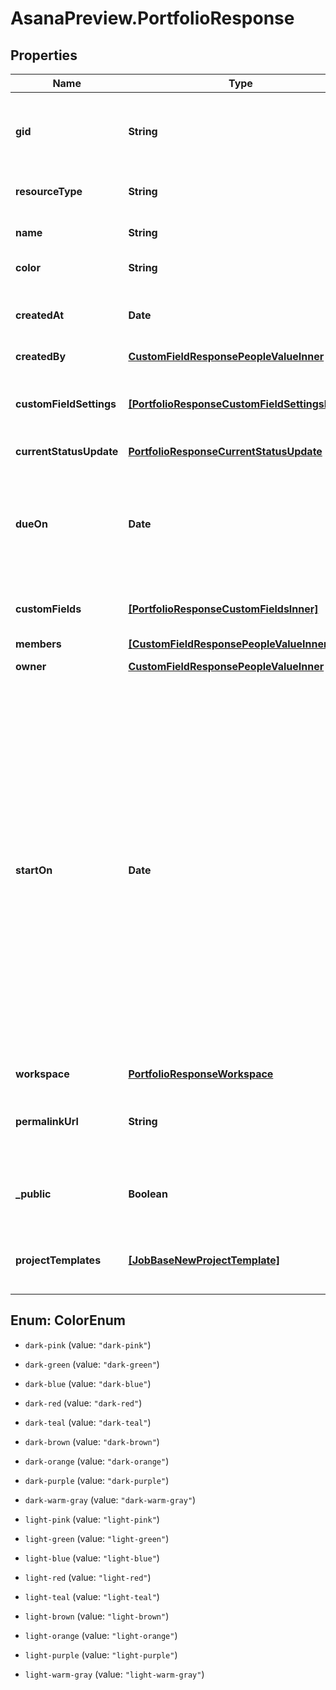 # AsanaPreview.PortfolioResponse

## Properties

Name | Type | Description | Notes
------------ | ------------- | ------------- | -------------
**gid** | **String** | Globally unique identifier of the resource, as a string. | [optional] [readonly] 
**resourceType** | **String** | The base type of this resource. | [optional] [readonly] 
**name** | **String** | The name of the portfolio. | [optional] 
**color** | **String** | Color of the portfolio. | [optional] 
**createdAt** | **Date** | The time at which this resource was created. | [optional] [readonly] 
**createdBy** | [**CustomFieldResponsePeopleValueInner**](CustomFieldResponsePeopleValueInner.md) |  | [optional] 
**customFieldSettings** | [**[PortfolioResponseCustomFieldSettingsInner]**](PortfolioResponseCustomFieldSettingsInner.md) | Array of custom field settings applied to the portfolio. | [optional] 
**currentStatusUpdate** | [**PortfolioResponseCurrentStatusUpdate**](PortfolioResponseCurrentStatusUpdate.md) |  | [optional] 
**dueOn** | **Date** | The localized day on which this portfolio is due. This takes a date with format YYYY-MM-DD. | [optional] 
**customFields** | [**[PortfolioResponseCustomFieldsInner]**](PortfolioResponseCustomFieldsInner.md) | Array of Custom Fields. | [optional] 
**members** | [**[CustomFieldResponsePeopleValueInner]**](CustomFieldResponsePeopleValueInner.md) |  | [optional] [readonly] 
**owner** | [**CustomFieldResponsePeopleValueInner**](CustomFieldResponsePeopleValueInner.md) |  | [optional] 
**startOn** | **Date** | The day on which work for this portfolio begins, or null if the portfolio has no start date. This takes a date with &#x60;YYYY-MM-DD&#x60; format. *Note: &#x60;due_on&#x60; must be present in the request when setting or unsetting the &#x60;start_on&#x60; parameter. Additionally, &#x60;start_on&#x60; and &#x60;due_on&#x60; cannot be the same date.* | [optional] 
**workspace** | [**PortfolioResponseWorkspace**](PortfolioResponseWorkspace.md) |  | [optional] 
**permalinkUrl** | **String** | A url that points directly to the object within Asana. | [optional] [readonly] 
**_public** | **Boolean** | True if the portfolio is public to its workspace members. | [optional] 
**projectTemplates** | [**[JobBaseNewProjectTemplate]**](JobBaseNewProjectTemplate.md) | Array of project templates that are in the portfolio | [optional] [readonly] 



## Enum: ColorEnum


* `dark-pink` (value: `"dark-pink"`)

* `dark-green` (value: `"dark-green"`)

* `dark-blue` (value: `"dark-blue"`)

* `dark-red` (value: `"dark-red"`)

* `dark-teal` (value: `"dark-teal"`)

* `dark-brown` (value: `"dark-brown"`)

* `dark-orange` (value: `"dark-orange"`)

* `dark-purple` (value: `"dark-purple"`)

* `dark-warm-gray` (value: `"dark-warm-gray"`)

* `light-pink` (value: `"light-pink"`)

* `light-green` (value: `"light-green"`)

* `light-blue` (value: `"light-blue"`)

* `light-red` (value: `"light-red"`)

* `light-teal` (value: `"light-teal"`)

* `light-brown` (value: `"light-brown"`)

* `light-orange` (value: `"light-orange"`)

* `light-purple` (value: `"light-purple"`)

* `light-warm-gray` (value: `"light-warm-gray"`)




